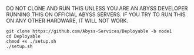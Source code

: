 DO NOT CLONE AND RUN THIS UNLESS YOU ARE AN ABYSS DEVELOPER RUNNING THIS ON OFFICIAL ABYSS SERVERS. IF YOU TRY TO RUN THIS ON ANY OTHER HARDWARE, IT WILL NOT WORK.

```
git clone https://github.com/Abyss-Services/Deployable -b node1
cd Deployable
chmod +x ./setup.sh
./setup.sh
```
